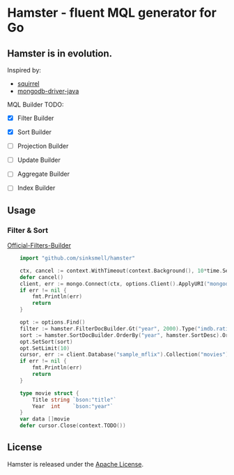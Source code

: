 # Hamster - fluent MQL generator for Go
## Hamster is in evolution.

Inspired by:
- [squirrel](https://github.com/Masterminds/squirrel)
- [mongodb-driver-java](https://github.com/mongodb/mongo-java-driver)

MQL Builder TODO:
- [x] Filter Builder
- [x] Sort Builder
- [ ] Projection Builder
- [ ] Update Builder
- [ ] Aggregate Builder
- [ ] Index Builder


## Usage

### Filter & Sort
[Official-Filters-Builder](https://www.mongodb.com/docs/drivers/java/sync/v4.6/fundamentals/builders/filters/#std-label-filters-builders)

```go
	import "github.com/sinksmell/hamster"

	ctx, cancel := context.WithTimeout(context.Background(), 10*time.Second)
	defer cancel()
	client, err := mongo.Connect(ctx, options.Client().ApplyURI("mongodb://127.0.0.1:27017"))
	if err != nil {
		fmt.Println(err)
		return
	}

	opt := options.Find()
	filter := hamster.FilterDocBuilder.Gt("year", 2000).Type("imdb.rating", bsontype.Double.String()).Doc()
	sort := hamster.SortDocBuilder.OrderBy("year", hamster.SortDesc).OrderDescBy("imdb.rating").Doc()
	opt.SetSort(sort)
	opt.SetLimit(10)
	cursor, err := client.Database("sample_mflix").Collection("movies").Find(ctx, filter, opt)
	if err != nil {
		fmt.Println(err)
		return
	}

	type movie struct {
		Title string `bson:"title"`
		Year  int    `bson:"year"`
	}
	var data []movie
	defer cursor.Close(context.TODO())

```


## License

Hamster is released under the
[Apache License]( http://www.apache.org/licenses/).